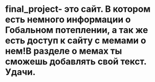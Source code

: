 # final_project- это сайт. В котором есть немного информации о Гобальном потеплении, а так же есть доступ к сайту с мемами о нем!В разделе о мемах  ты сможешь добавлять свой текст. Удачи.
